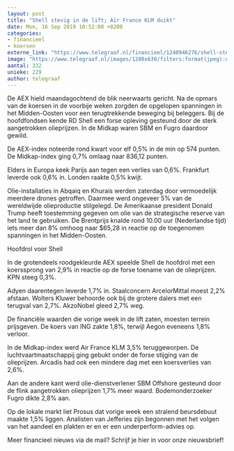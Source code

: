 ```yaml
---
layout: post
title: "Shell stevig in de lift; Air France KLM duikt"
date: Mon, 16 Sep 2019 10:52:00 +0200
categories: 
- financieel 
- koersen 
externe_link: "https://www.telegraaf.nl/financieel/1240946276/shell-stevig-in-de-lift-air-france-klm-duikt"
image: "https://www.telegraaf.nl/images/1200x630/filters:format(jpeg):quality(80)/cdn-kiosk-api.telegraaf.nl/e9d4cec6-d860-11e9-a415-0255c322e81b.jpg"
aantal: 332
unieke: 229
author: telegraaf
---
```


<p class="intro">De AEX hield maandagochtend de blik neerwaarts gericht. Na de opmars van de koersen in de voorbije weken zorgden de opgelopen spanningen in het Midden-Oosten voor een terugtrekkende beweging bij beleggers. Bij de hoofdfondsen kende RD Shell een forse opleving gesteund door de sterk aangetrokken olieprijzen. In de Midkap waren SBM en Fugro daardoor gewild.</p> <p>De AEX-index noteerde rond kwart voor elf 0,5% in de min op 574 punten. De Midkap-index ging 0,7% omlaag naar 836,12 punten.</p><p>Elders in Europa keek Parijs aan tegen een verlies van 0,6%. Frankfurt leverde ook 0,6% in. Londen raakte 0,5% kwijt.</p><p>Olie-installaties in Abqaiq en Khurais werden zaterdag door vermoedelijk meerdere drones getroffen. Daarmee werd ongeveer 5% van de wereldwijde olieproductie stilgelegd. De Amerikaanse president Donald Trump heeft toestemming gegeven om olie van de strategische reserve van het land te gebruiken. De Brentprijs knalde rond 10.00 uur (Nederlandse tijd) iets meer dan 8% omhoog naar $65,28 in reactie op de toegenomen spanningen in het Midden-Oosten.</p><p>Hoofdrol voor Shell</p><p>In de grotendeels roodgekleurde AEX speelde Shell de hoofdrol met een koerssprong van 2,9% in reactie op de forse toename van de olieprijzen. KPN steeg 0,3%.</p><p>Adyen daarentegen leverde 1,7% in. Staalconcern ArcelorMittal moest 2,2% afstaan. Wolters Kluwer behoorde ook bij de grotere dalers met een terugval van 2,7%. AkzoNobel gleed 2,7% weg.</p><p>De financiële waarden die vorige week in de lift zaten, moesten terrein prijsgeven. De koers van ING zakte 1,8%, terwijl Aegon eveneens 1,8% verloor.</p><p>In de Midkap-index werd Air France KLM 3,5% teruggeworpen. De luchtvaartmaatschappij ging gebukt onder de forse stijging van de olieprijzen. Arcadis had ook een mindere dag met een koersverlies van 2,6%.</p><p>Aan de andere kant werd olie-dienstverlener SBM Offshore gesteund door de flink aangetrokken olieprijzen 1,7% meer waard. Bodemonderzoeker Fugro dikte 2,8% aan.</p><p>Op de lokale markt liet Prosus dat vorige week een stralend beursdebuut maakte 1,5% liggen. Analisten van Jefferies zijn begonnen met het volgen van het aandeel en plakten er en er een underperform-advies op.</p><p>Meer financieel nieuws via de mail? Schrijf je hier in voor onze nieuwsbrief!</p>
